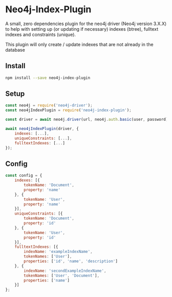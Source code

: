 # Neo4j-Index-Plugin

A small, zero dependencies plugin for the neo4j driver (Neo4j version 3.X.X) to help with setting up (or updating if necessary) indexes (btree), fulltext indexes and constraints (unique).

This plugin will only create / update indexes that are not already in the database

## Install

```sh
npm install --save neo4j-index-plugin
```

## Setup
```js
const neo4j = require('neo4j-driver');
const neo4jIndexPlugin = require('neo4j-index-plugin');

const driver = await neo4j.driver(url, neo4j.auth.basic(user, password));

await neo4jIndexPlugin(driver, {
	indexes: [...],
	uniqueConstraints: [...],
	fulltextIndexes: [...]
});
```

## Config
```js
const config = {
	indexes: [{
		tokenName: 'Document',
		property: 'name'
	}, {
		tokenName: 'User',
		property: 'name'
	}],
	uniqueConstraints: [{
		tokenName: 'Document',
		property: 'id'
	}, {
		tokenName: 'User',
		property: 'id'
	}],
	fulltextIndexes: [{
		indexName: 'exampleIndexName',
		tokenNames: ['User'],
		properties: ['id', 'name', 'description']
	}, {
		indexName: 'secondExampleIndexName',
		tokenNames: ['User', 'Document'],
		properties: ['name']
	}]
};
```
